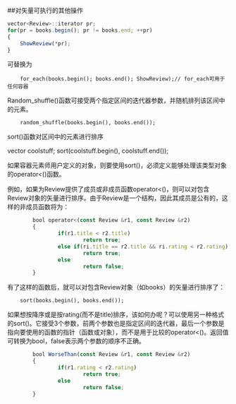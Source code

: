 ##对矢量可执行的其他操作

```javascript
vector<Review>::iterator pr;
for(pr = books.begin(); pr != books.end; ++pr)
{
    ShowReview(*pr);
}
```
可替换为

        for_each(books.begin(); books.end(); ShowReview);// for_each可用于任何容器


Random_shuffle()函数可接受两个指定区间的迭代器参数，并随机排列该区间中的元素。

        random_shuffle(books.begin(), books.end());
        
sort()函数对区间中的元素进行排序

vector<int> coolstuff;
sort(coolstuff.begin(), coolstuff.end());

如果容器元素师用户定义的对象，则要使用sort()，必须定义能够处理该类型对象的operator<()函数。

例如，如果为Review提供了成员或非成员函数operator<()，则可以对包含Review对象的矢量进行排序。由于Review是一个结构，因此其成员是公有的，这样的非成员函数将为：

```javascript
        bool operator<(const Review &r1, const Review &r2)
        {
                if(r1.title < r2.title)
                        return true;
                else if(ri.title == r2.title && ri.rating < r2.rating)
                        return true;
                else 
                        return false;
        }
```

有了这样的函数后，就可以对包含Review对象（如books）的矢量进行排序了：

        sort(books.begin(), books.end());
        
如果想按降序或是按rating(而不是title)排序，该如何办呢？可以使用另一种格式的sort()。它接受3个参数，前两个参数也是指定区间的迭代器，最后一个参数是指向要使用的函数的指针（函数或对象），而不是用于比较的operator<()。返回值可转换为bool，false表示两个参数的顺序不正确。

```javascript
        bool WorseThan(const Review &r1, const Review &r2)
        {
                if(r1.rating < r2.rating)
                        return true;
                else
                        return false;
        }
```





